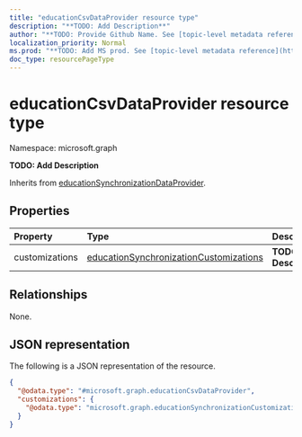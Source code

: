 ```yaml
---
title: "educationCsvDataProvider resource type"
description: "**TODO: Add Description**"
author: "**TODO: Provide Github Name. See [topic-level metadata reference](https://msgo.azurewebsites.net/add/document/guidelines/metadata.html#topic-level-metadata)**"
localization_priority: Normal
ms.prod: "**TODO: Add MS prod. See [topic-level metadata reference](https://msgo.azurewebsites.net/add/document/guidelines/metadata.html#topic-level-metadata)**"
doc_type: resourcePageType
---
```


# educationCsvDataProvider resource type

Namespace: microsoft.graph



**TODO: Add Description**


Inherits from [educationSynchronizationDataProvider](../resources/educationsynchronizationdataprovider.md).

## Properties
|Property|Type|Description|
|:---|:---|:---|
|customizations|[educationSynchronizationCustomizations](../resources/educationsynchronizationcustomizations.md)|**TODO: Add Description**|

## Relationships
None.

## JSON representation
The following is a JSON representation of the resource.
<!-- {
  "blockType": "resource",
  "@odata.type": "microsoft.graph.educationCsvDataProvider"
}
-->
``` json
{
  "@odata.type": "#microsoft.graph.educationCsvDataProvider",
  "customizations": {
    "@odata.type": "microsoft.graph.educationSynchronizationCustomizations"
  }
}
```

